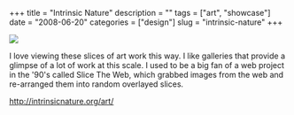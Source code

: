 +++
title = "Intrinsic Nature"
description = ""
tags = ["art", "showcase"]
date = "2008-06-20"
categories = ["design"]
slug = "intrinsic-nature"
+++


 

  <div id="screens-thumbs" class="clearfix">
    <div class="txt-center" id="design-submission"><a href="http://intrinsicnature.org/art/"><img id='bluga-thumbnail-1314' class='bluga-thumbnail large' src='http://media.konigi.com/bluga/
wt485be27e8a9db_0.jpg'/></a></div>  
  </div>   
<p>I love viewing these slices of art work this way. I like galleries that provide a glimpse of a lot of work at this scale. I used to be a big fan of a web project in the '90's called Slice The Web, which grabbed images from the web and re-arranged them into random overlayed slices. </p>
<p><a href="http://intrinsicnature.org/art/">http://intrinsicnature.org/art/</a></p>




